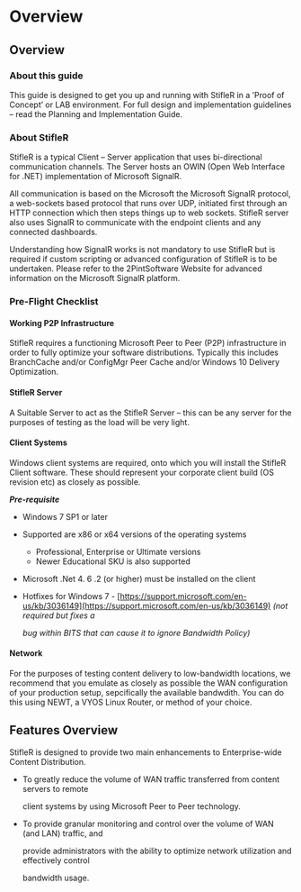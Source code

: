 # Overview

## Overview

### About this guide

This guide is designed to get you up and running with StifleR in a ’Proof of Concept’ or LAB environment. For full design and implementation guidelines – read the Planning and Implementation Guide.

### About StifleR

StifleR is a typical Client – Server application that uses bi-directional communication channels. The Server hosts an OWIN \(Open Web Interface for .NET\) implementation of Microsoft SignalR.

All communication is based on the Microsoft the Microsoft SignalR protocol, a web-sockets based protocol that runs over UDP, initiated first through an HTTP connection which then steps things up to web sockets. StifleR server also uses SignalR to communicate with the endpoint clients and any connected dashboards.

Understanding how SignalR works is not mandatory to use StifleR but is required if custom scripting or advanced configuration of StifleR is to be undertaken. Please refer to the 2PintSoftware Website for advanced information on the Microsoft SignalR platform.

### Pre-Flight Checklist

#### **Working P2P Infrastructure**

StifleR requires a functioning Microsoft Peer to Peer \(P2P\) infrastructure in order to fully optimize your software distributions. Typically this includes BranchCache and/or ConfigMgr Peer Cache and/or Windows 10 Delivery Optimization.

#### **StifleR Server**

A Suitable Server to act as the StifleR Server – this can be any server for the purposes of testing as the load will be very light.

#### **Client Systems**

Windows client systems are required, onto which you will install the StifleR Client software. These should represent your corporate client build \(OS revision etc\) as closely as possible.

_**Pre-requisite**_

* Windows 7 SP1 or later
* Supported are x86 or x64 versions of the operating systems
  * Professional, Enterprise or Ultimate versions
  * Newer Educational SKU is also supported

  
* Microsoft .Net 4. 6 .2 \(or higher\) must be installed on the client
* Hotfixes for Windows 7 - [https://support.microsoft.com/en-us/kb/3036149](https://support.microsoft.com/en-us/kb/3036149) _\(not required but fixes a_

    _bug within BITS that can cause it to ignore Bandwidth Policy\)_

#### **Network**

For the purposes of testing content delivery to low-bandwidth locations, we recommend that you emulate as closely as possible the WAN configuration of your production setup, sepcifically the available bandwdith. You can do this using NEWT, a VYOS Linux Router, or method of your choice.

## Features Overview

StifleR is designed to provide two main enhancements to Enterprise-wide Content Distribution.

* To greatly reduce the volume of WAN traffic transferred from content servers to remote

    client systems by using Microsoft Peer to Peer technology.

* To provide granular monitoring and control over the volume of WAN \(and LAN\) traffic, and

    provide administrators with the ability to optimize network utilization and effectively control

    bandwidth usage.

